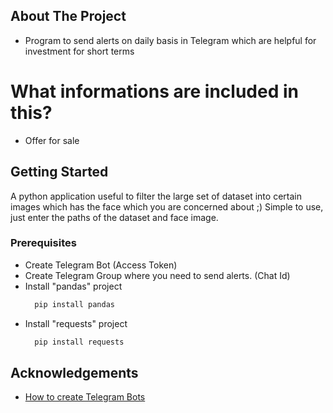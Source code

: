 ## About The Project

- Program to send alerts on daily basis in Telegram which are helpful for investment for short terms 

# What informations are included in this?
- Offer for sale

## Getting Started
A python application useful to filter the large set of dataset into certain images which has the face which you are concerned about ;) 
Simple to use, just enter the paths of the dataset and face image.

  ### Prerequisites
  - Create Telegram Bot (Access Token)
  - Create Telegram Group where you need to send alerts. (Chat Id)
  - Install "pandas" project
      ```sh
        pip install pandas
       ```
  - Install "requests" project
      ```sh
        pip install requests
       ```
## Acknowledgements
* [How to create Telegram Bots](https://docs.microsoft.com/en-us/azure/bot-service/bot-service-channel-connect-telegram?view=azure-bot-service-4.0)
